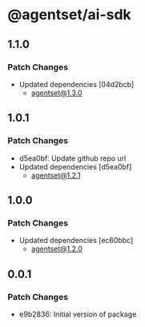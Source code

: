 # @agentset/ai-sdk

## 1.1.0

### Patch Changes

- Updated dependencies [04d2bcb]
  - agentset@1.3.0

## 1.0.1

### Patch Changes

- d5ea0bf: Update github repo url
- Updated dependencies [d5ea0bf]
  - agentset@1.2.1

## 1.0.0

### Patch Changes

- Updated dependencies [ec60bbc]
  - agentset@1.2.0

## 0.0.1

### Patch Changes

- e9b2836: Initial version of package
